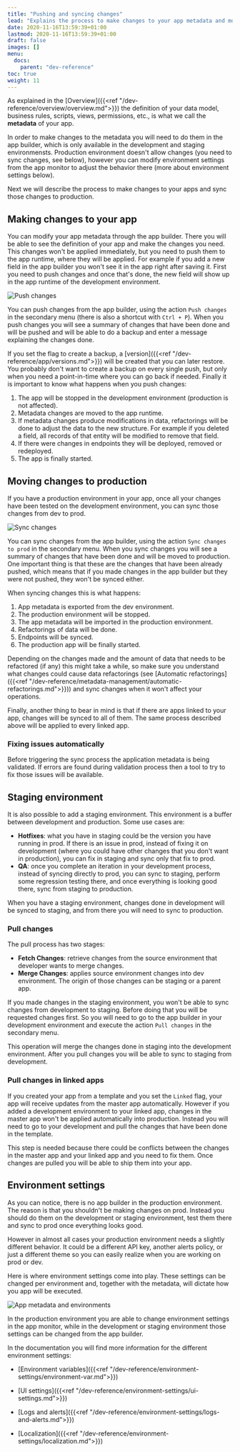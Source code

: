 ```yaml
---
title: "Pushing and syncing changes"
lead: "Explains the process to make changes to your app metadata and move them from the development environment to the production environment."
date: 2020-11-16T13:59:39+01:00
lastmod: 2020-11-16T13:59:39+01:00
draft: false
images: []
menu:
  docs:
    parent: "dev-reference"
toc: true
weight: 11
---
```


As explained in the [Overview]({{<ref "/dev-reference/overview/overview.md">}}) the definition of
your data model, business rules, scripts, views, permissions, etc., is what we call the **metadata**
of your app.

In order to make changes to the metadata you will need to do them in the app builder, which is only
available in the development and staging environmensts. Production environment doesn't allow changes 
(you need to sync changes, see below), however you can modify environment settings from the app monitor 
to adjust the behavior there (more about environment settings below).

Next we will describe the process to make changes to your apps and sync those changes to production.

## Making changes to your app

You can modify your app metadata through the app builder. There you will be able to see the definition
of your app and make the changes you need. This changes won't be applied immediately, but you need
to push them to the app runtime, where they will be applied. For example if you add a new field in the app
builder you won't see it in the app right after saving it. First you need to push changes and once
that's done, the new field will show up in the app runtime of the development environment.

![Push changes](/images/vendor/platform-ref/push-changes.png)

You can push changes from the app builder, using the action `Push changes` in the secondary menu
(there is also a shortcut with `Ctrl + P`). When you push changes you will see a summary of changes
that have been done and will be pushed and will be able to do a backup and enter a message explaining
the changes done.

If you set the flag to create a backup, a [version]({{<ref "/dev-reference/app/versions.md">}})
will be created that you can later restore. You probably don't want to create a backup on every
single push, but only when you need a point-in-time where you can go back if needed.
Finally it is important to know what happens when you push changes:

1. The app will be stopped in the development environment (production is not affected).
1. Metadata changes are moved to the app runtime.
1. If metadata changes produce modifications in data, refactorings will be done to adjust the data
  to the new structure. For example if you deleted a field, all records of that entity will be
  modified to remove that field.
1. If there were changes in endpoints they will be deployed, removed or redeployed.
1. The app is finally started.

## Moving changes to production

If you have a production environment in your app, once all your changes have been tested on the
development environment, you can sync those changes from dev to prod.

![Sync changes](/images/vendor/platform-ref/sync-changes.png)

You can sync changes from the app builder, using the action `Sync changes to prod` in the secondary 
menu. When you sync changes you will see a summary of changes that have been done and will be moved
to production. One important thing is that these are the changes that have been already pushed,
which means that if you made changes in the app builder but they were not pushed, they won't be
synced either.

When syncing changes this is what happens:

1. App metadata is exported from the dev environment.
1. The production environment will be stopped.
1. The app metadata will be imported in the production environment.
1. Refactorings of data will be done.
1. Endpoints will be synced.
1. The production app will be finally started.

Depending on the changes made and the amount of data that needs to be refactored (if any) this might
take a while, so make sure you understand what changes could cause data refactorings (see 
[Automatic refactorings]({{<ref "/dev-reference/metadata-management/automatic-refactorings.md">}})) and sync 
changes when it won't affect your operations.

Finally, another thing to bear in mind is that if there are apps linked to your app, changes will be
synced to all of them. The same process described above will be applied to every linked app.

### Fixing issues automatically

Before triggering the sync process the application metadata is being validated. If errors are found
during validation process then a tool to try to fix those issues will be available.  

## Staging environment

It is also possible to add a staging environment. This environment is a buffer between development and
production. Some use cases are:

- **Hotfixes**: what you have in staging could be the version you have running in prod. If there is an
  issue in prod, instead of fixing it on development (where you could have other changes that you don't
  want in production), you can fix in staging and sync only that fix to prod.
- **QA**: once you complete an iteration in your development process, instead of syncing directly to
  prod, you can sync to staging, perform some regression testing there, and once everything is looking
  good there, sync from staging to production.
  
When you have a staging environment, changes done in development will be synced to staging, and from
there you will need to sync to production.

### Pull changes

The pull process has two stages: 

- **Fetch Changes**: retrieve changes from the source environment that developer wants to merge changes.
- **Merge Changes**: applies source environment changes into dev environment. The origin of those changes can be staging or a parent app.

If you made changes in the staging environment, you won't be able to sync changes from development to
staging. Before doing that you will be requested changes first. So you will need to go to the app
builder in your development environment and execute the action `Pull changes` in the secondary menu.

This operation will merge the changes done in staging into the development environment. After you 
pull changes you will be able to sync to staging from development.


### Pull changes in linked apps

If you created your app from a template and you set the `Linked` flag, your app will receive updates
from the master app automatically. However if you added a development environment to your linked app,
changes in the master app won't be applied automatically into production. Instead you will need to
go to your development and pull the changes that have been done in the template.

This step is needed because there could be conflicts between the changes in the master app and your
linked app and you need to fix them. Once changes are pulled you will be able to ship them into
your app.

## Environment settings

As you can notice, there is no app builder in the production environment. The reason is that you
shouldn't be making changes on prod. Instead you should do them on the development or staging environment,
test them there and sync to prod once everything looks good.

However in almost all cases your production environment needs a slightly different behavior. It
could be a different API key, another alerts policy, or just a different theme so you can easily
realize when you are working on prod or dev.

Here is where environment settings come into play. These settings can be changed per environment
and, together with the metadata, will dictate how you app will be executed. 

![App metadata and environments](/images/vendor/platform-ref/metadata-to-environments.png)

In the production environment you are able to change environment settings in the app monitor, while
in the development or staging environment those settings can be changed from the app builder.

In the documentation you will find more information for the different environment settings:

- [Environment variables]({{<ref "/dev-reference/environment-settings/environment-var.md">}})

- [UI settings]({{<ref "/dev-reference/environment-settings/ui-settings.md">}})

- [Logs and alerts]({{<ref "/dev-reference/environment-settings/logs-and-alerts.md">}})

- [Localization]({{<ref "/dev-reference/environment-settings/localization.md">}})
